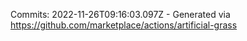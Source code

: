 Commits: 2022-11-26T09:16:03.097Z - Generated via https://github.com/marketplace/actions/artificial-grass
<br>

